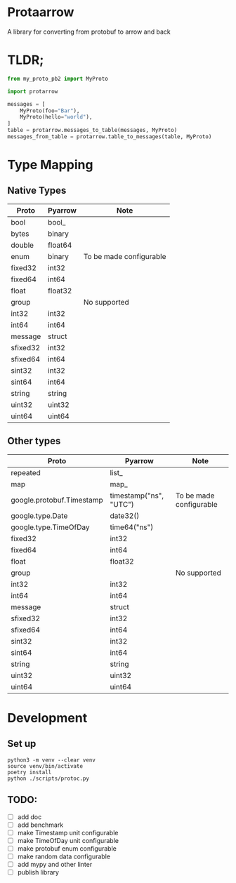 # Protaarrow

A library for converting from protobuf to arrow and back 

# TLDR;

```python
from my_proto_pb2 import MyProto

import protarrow

messages = [
    MyProto(foo="Bar"),
    MyProto(hello="world"),
]
table = protarrow.messages_to_table(messages, MyProto)
messages_from_table = protarrow.table_to_messages(table, MyProto)
```

# Type Mapping

## Native Types

| Proto    | Pyarrow | Note                    |
|----------|---------|-------------------------|
| bool     | bool_   |                         |
| bytes    | binary  |                         |
| double   | float64 |                         |
| enum     | binary  | To be made configurable |
| fixed32  | int32   |                         |
| fixed64  | int64   |                         |
| float    | float32 |                         |
| group    |         | No supported            |
| int32    | int32   |                         |
| int64    | int64   |                         |
| message  | struct  |                         |
| sfixed32 | int32   |                         |
| sfixed64 | int64   |                         |
| sint32   | int32   |                         |
| sint64   | int64   |                         |
| string   | string  |                         |
| uint32   | uint32  |                         |
| uint64   | uint64  |                         |

## Other types


| Proto                 | Pyarrow                | Note                    |
|-----------------------|------------------------|-------------------------|
| repeated              | list_                  |                         |
| map                   | map_                   |                         |
| google.protobuf.Timestamp | timestamp("ns", "UTC") | To be made configurable |
| google.type.Date      | date32()               |  |
| google.type.TimeOfDay | time64("ns")            |  |
| fixed32               | int32                  |                         |
| fixed64               | int64                  |                         |
| float                 | float32                |                         |
| group                 |                        | No supported            |
| int32                 | int32                  |                         |
| int64                 | int64                  |                         |
| message               | struct                 |                         |
| sfixed32              | int32                  |                         |
| sfixed64              | int64                  |                         |
| sint32                | int32                  |                         |
| sint64                | int64                  |                         |
| string                | string                 |                         |
| uint32                | uint32                 |                         |
| uint64                | uint64                 |                         |

# Development

## Set up

```shell
python3 -m venv --clear venv
source venv/bin/activate
poetry install
python ./scripts/protoc.py
```

## TODO:

* [ ] add doc
* [ ] add benchmark
* [ ] make Timestamp unit configurable
* [ ] make TimeOfDay unit configurable
* [ ] make protobuf enum configurable
* [ ] make random data configurable
* [ ] add mypy and other linter
* [ ] publish library